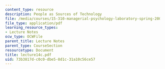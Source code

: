 ```yaml
---
content_type: resource
description: People as Sources of Technology
file: /media/courses/15-310-managerial-psychology-laboratory-spring-2003/73b3817dc0c0dbe58d1c31a10c56ce57_lecture14c.pdf
file_type: application/pdf
learning_resource_types:
- Lecture Notes
ocw_type: OCWFile
parent_title: Lecture Notes
parent_type: CourseSection
resourcetype: Document
title: lecture14c.pdf
uid: 73b3817d-c0c0-dbe5-8d1c-31a10c56ce57
---
```

